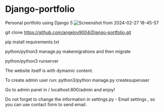 # Django-portfolio
Personal portfolio using Django 5
![Screenshot from 2024-02-27 18-45-57](https://github.com/Angelov9004/Django-portfolio/assets/136641015/e0c02a5c-67ff-4847-8738-7dd442bb1b41)


git clone https://github.com/angelov9004/Django-portfolio.git

pip install requirements.txt

python/python3 manage.py makemigrations and then migrate

python/python3 runserver

The website itself is with dymamic content.

To create admin user run:  python3/python manage.py createsuperuser

Go to admin panel in / localhost:800/admin and enjoy!

Do not forget to change the information in settings.py - Email settings , so you can use contact form to send email.
